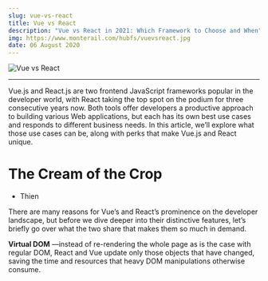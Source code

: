 ```yaml
---
slug: vue-vs-react
title: Vue vs React
description: "Vue vs React in 2021: Which Framework to Choose and When"
img: https://www.monterail.com/hubfs/vuevsreact.jpg
date: 06 August 2020
---
```


![Vue vs React](https://www.monterail.com/hubfs/vuevsreact.jpg)

---

Vue.js and React.js are two frontend JavaScript frameworks popular in the developer world, with React taking the top spot on the podium for three consecutive years now. Both tools offer developers a productive approach to building various Web applications, but each has its own best use cases and responds to different business needs. In this article, we’ll explore what those use cases can be, along with perks that make Vue.js and React unique.

# The Cream of the Crop

<ul>
  <li>Thien</li>
 </ul>

There are many reasons for Vue’s and React’s prominence on the developer landscape, but before we dive deeper into their distinctive features, let’s briefly go over what the two share that makes them so much in demand.

**Virtual DOM** —instead of re-rendering the whole page as is the case with regular DOM, React and Vue update only those objects that have changed, saving the time and resources that heavy DOM manipulations otherwise consume.
